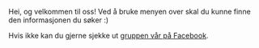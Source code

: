 Hei, og velkommen til oss!
Ved å bruke menyen over skal du kunne finne den informasjonen du søker :)
 
Hvis ikke kan du gjerne sjekke ut [gruppen vår på Facebook](https://www.facebook.com/groups/198079110278140/).